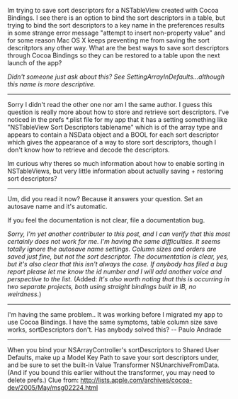Im trying to save sort descriptors for a NSTableView created with Cocoa Bindings. I see there is an option to bind the sort descriptors in a table, but trying to bind the sort descriptors to a key name in the preferences results in some strange error message "attempt to insert non-property value" and for some reason Mac OS X keeps preventing me from saving the sort descritptors any other way. What are the best ways to save sort descriptors through Cocoa Bindings so they can be restored to a table upon the next launch of the app?

*Didn't someone just ask about this? See SettingArrayInDefaults...although this name is more descriptive.*

----

Sorry I didn't read the other one nor am I the same author. I guess this question is really more about how to store and retrieve sort descriptors. I've noticed in the prefs *.plist file for my app that it has a setting something like "NSTableView Sort Descriptors tablename" which is of the array type and appears to contain a NSData object and a BOOL for each sort descriptor which gives the appearance of  a way to store sort descriptors, though I don't know how to retrieve and decode the descriptors.

Im curious why theres so much information about how to enable sorting in NSTableViews, but very little information about actually saving + restoring sort descriptors? 


----


Um, did you read it now?  Because it answers your question.  Set an autosave name and it's automatic.

If you feel the documentation is not clear, file a documentation bug.

*Sorry, I'm yet another contributer to this post, and I can verify that this most certainly does *not* work for *me*. I'm having the same difficulties. It seems totally ignore the autosave name settings. Column sizes and orders are saved just fine, but not the sort descriptor. The documentation is clear, yes, but it's also clear that this isn't always the case. If anybody has filed a bug report please let me know the id number and I will add another voice and perspective to the list.* (Added: *It's also worth noting that this is occurring in two separate projects, both using straight bindings built in IB, no weirdness.*)

----
I'm having the same problem.. It was working before I migrated my app to use Cocoa Bindings. I have the same symptoms, table column size save works, sortDescriptors don't. Has anybody solved this? -- Paulo Andrade

----

When you bind your NSArrayController's sortDescriptors to Shared User Defaults, make up a Model Key Path to save your sort descriptors under, and be sure to set the built-in Value Transformer NSUnarchiveFromData. (And if you bound this earlier without the transformer, you may need to delete prefs.) Clue from: http://lists.apple.com/archives/cocoa-dev/2005/May/msg02224.html

